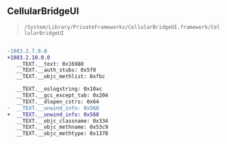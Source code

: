## CellularBridgeUI

> `/System/Library/PrivateFrameworks/CellularBridgeUI.framework/CellularBridgeUI`

```diff

-1083.2.7.0.0
+1083.2.10.0.0
   __TEXT.__text: 0x16988
   __TEXT.__auth_stubs: 0x5f0
   __TEXT.__objc_methlist: 0xfbc

   __TEXT.__oslogstring: 0x10ac
   __TEXT.__gcc_except_tab: 0x204
   __TEXT.__dlopen_cstrs: 0x64
-  __TEXT.__unwind_info: 0x560
+  __TEXT.__unwind_info: 0x568
   __TEXT.__objc_classname: 0x334
   __TEXT.__objc_methname: 0x53c9
   __TEXT.__objc_methtype: 0x1378

```
